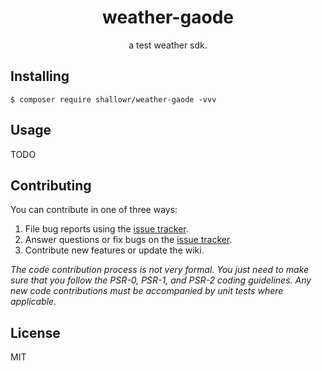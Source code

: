 <h1 align="center"> weather-gaode </h1>

<p align="center"> a test weather sdk.</p>


## Installing

```shell
$ composer require shallowr/weather-gaode -vvv
```

## Usage

TODO

## Contributing

You can contribute in one of three ways:

1. File bug reports using the [issue tracker](https://github.com/shallowr/weather-gaode/issues).
2. Answer questions or fix bugs on the [issue tracker](https://github.com/shallowr/weather-gaode/issues).
3. Contribute new features or update the wiki.

_The code contribution process is not very formal. You just need to make sure that you follow the PSR-0, PSR-1, and PSR-2 coding guidelines. Any new code contributions must be accompanied by unit tests where applicable._

## License

MIT